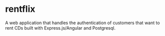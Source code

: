 # rentflix
A web application that handles the authentication of customers that want to rent CDs built with Express.js/Angular and Postgresql.

